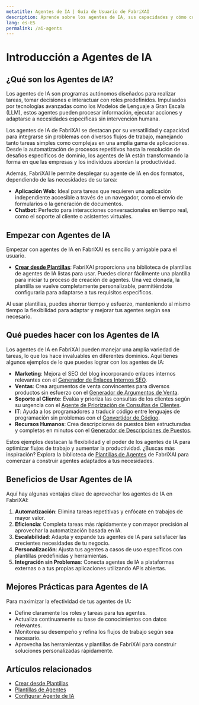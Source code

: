 ```yaml
---
metatitle: Agentes de IA | Guía de Usuario de FabriXAI
description: Aprende sobre los agentes de IA, sus capacidades y cómo comenzar con FabriXAI.
lang: es-ES
permalink: /ai-agents
---
```


# Introducción a Agentes de IA  

## ¿Qué son los Agentes de IA?  
Los agentes de IA son programas autónomos diseñados para realizar tareas, tomar decisiones e interactuar con roles predefinidos. Impulsados por tecnologías avanzadas como los Modelos de Lenguaje a Gran Escala (LLM), estos agentes pueden procesar información, ejecutar acciones y adaptarse a necesidades específicas sin intervención humana.  

Los agentes de IA de FabriXAI se destacan por su versatilidad y capacidad para integrarse sin problemas con diversos flujos de trabajo, manejando tanto tareas simples como complejas en una amplia gama de aplicaciones. Desde la automatización de procesos repetitivos hasta la resolución de desafíos específicos de dominio, los agentes de IA están transformando la forma en que las empresas y los individuos abordan la productividad.

Además, FabriXAI le permite desplegar su agente de IA en dos formatos, dependiendo de las necesidades de su tarea:

- **Aplicación Web**: Ideal para tareas que requieren una aplicación independiente accesible a través de un navegador, como el envío de formularios o la generación de documentos.
- **Chatbot**: Perfecto para interacciones conversacionales en tiempo real, como el soporte al cliente o asistentes virtuales.


## Empezar con Agentes de IA  

Empezar con agentes de IA en FabriXAI es sencillo y amigable para el usuario.  

- **[Crear desde Plantillas](/es-us/create-from-templates/)**: FabriXAI proporciona una biblioteca de plantillas de agentes de IA listas para usar. Puedes clonar fácilmente una plantilla para iniciar tu proceso de creación de agentes. Una vez clonada, la plantilla se vuelve completamente personalizable, permitiéndote configurarla para adaptarse a tus requisitos específicos.  

Al usar plantillas, puedes ahorrar tiempo y esfuerzo, manteniendo al mismo tiempo la flexibilidad para adaptar y mejorar tus agentes según sea necesario.  


## Qué puedes hacer con los Agentes de IA  

Los agentes de IA en FabriXAI pueden manejar una amplia variedad de tareas, lo que los hace invaluables en diferentes dominios. Aquí tienes algunos ejemplos de lo que puedes lograr con los agentes de IA:  

- **Marketing**: Mejora el SEO del blog incorporando enlaces internos relevantes con el [Generador de Enlaces Internos SEO](/es-us/agent-templates/seo-internal-link-builder/).
- **Ventas**: Crea argumentos de venta convincentes para diversos productos sin esfuerzo con el [Generador de Argumentos de Venta](/es-us/agent-templates/sales-pitch-generator/).
- **Soporte al Cliente**: Evalúa y prioriza las consultas de los clientes según su urgencia con el [Agente de Priorización de Consultas de Clientes](/es-us/agent-templates/customer-inquiry-prioritizing-agent/).
- **IT**: Ayuda a los programadores a traducir código entre lenguajes de programación sin problemas con el [Convertidor de Código](/es-us/agent-templates/code-convertor/).
- **Recursos Humanos**: Crea descripciones de puestos bien estructuradas y completas en minutos con el [Generador de Descripciones de Puestos](/es-us/agent-templates/job-description-generator/).

Estos ejemplos destacan la flexibilidad y el poder de los agentes de IA para optimizar flujos de trabajo y aumentar la productividad. ¿Buscas más inspiración? Explora la biblioteca de [Plantillas de Agentes](/es-us/agent-templates/) de FabriXAI para comenzar a construir agentes adaptados a tus necesidades.


## Beneficios de Usar Agentes de IA  

Aquí hay algunas ventajas clave de aprovechar los agentes de IA en FabriXAI:  

1. **Automatización**: Elimina tareas repetitivas y enfócate en trabajos de mayor valor.  
2. **Eficiencia**: Completa tareas más rápidamente y con mayor precisión al aprovechar la automatización basada en IA.  
3. **Escalabilidad**: Adapta y expande tus agentes de IA para satisfacer las crecientes necesidades de tu negocio.  
4. **Personalización**: Ajusta tus agentes a casos de uso específicos con plantillas predefinidas y herramientas.  
5. **Integración sin Problemas**: Conecta agentes de IA a plataformas externas o a tus propias aplicaciones utilizando APIs abiertas.  


## Mejores Prácticas para Agentes de IA  

Para maximizar la efectividad de tus agentes de IA:  

- Define claramente los roles y tareas para tus agentes.  
- Actualiza continuamente su base de conocimientos con datos relevantes.  
- Monitorea su desempeño y refina los flujos de trabajo según sea necesario.  
- Aprovecha las herramientas y plantillas de FabriXAI para construir soluciones personalizadas rápidamente.  


## Artículos relacionados
- [Crear desde Plantillas](/es-us/create-from-templates/)
- [Plantillas de Agentes](/es-us/agent-templates/)
- [Configurar Agente de IA](/es-us/configure-ai-agent/)